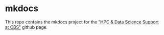 # mkdocs 

This repo contains the mkdocs project for the ["HPC & Data Science Support at CBS"](cbs-hpc.github.io) github page.
